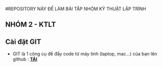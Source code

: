 #REPOSITORY NÀY ĐỂ LÀM BÀI TẬP NHÓM KỸ THUẬT LẬP TRÌNH

## NHÓM 2 - KTLT

## Cài đặt GIT 

- GIT là 1 công cụ để đẩy code từ máy tính (laptop, mac...) của bạn lên github : [**TẢI**](https://git-scm.com/downloads/win)
